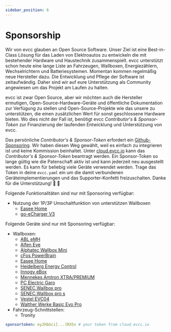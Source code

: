 ```yaml
---
sidebar_position: 6
---
```


# Sponsorship

Wir von evcc glauben an Open Source Software. Unser Ziel ist eine Best-in-Class Lösung für das Laden von Elektroautos zu entwickeln die mit bestehender Hardware und Haustechnik zusammenspielt. evcc unterstützt schon heute eine lange Liste an Fahrzeugen, Wallboxen, Energiezählern, Wechselrichtern und Batteriesystemen. Momentan kommen regelmäßig neue Hersteller dazu. Die Entwicklung und Pflege der Software ist zeitaufwändig. Daher sind wir auf eure Unterstützung als Community angewiesen um das Projekt am Laufen zu halten.

evcc ist zwar Open Source, aber wir möchten auch die Hersteller ermutigen, Open-Source-Hardware-Geräte und öffentliche Dokumentation zur Verfügung zu stellen und Open-Source-Projekte wie das unsere zu unterstützen, die einen zusätzlichen Wert für sonst geschlossene Hardware bieten. Wo dies nicht der Fall ist, benötigt evcc _Contributor's & Sponsor-Token_ zur Finanzierung der laufenden Entwicklung und Unterstützung von evcc.

Das persönliche _Contributor's & Sponsor-Token_ erfordert ein [Github-Sponsoring](https://github.com/sponsors/andig). Wir haben diesen Weg gewählt, weil es einfach zu integrieren ist und keine Kommission beinhaltet. Unter [cloud.evcc.io](https://cloud.evcc.io) kann das _Contributor's & Sponsor-Token_ beantragt werden. Ein Sponsor-Token so lange gültig wie die Patenschaft aktiv ist und kann jederzeit neu ausgestellt werden. Es kann für beliebig viele Geräte verwendet werden. Trage das Token in deine `evcc.yaml` ein um die damit verbundenen Geräteimplementierungen und das Supporter-Konfetti freizuschalten. Danke für die Unterstützung! 💚 🎉

Folgende Funktionalitäten sind nur mit Sponsoring verfügbar:

- Nutzung der 1P/3P Umschaltfunktion von unterstützen Wallboxen
  - [Easee Home](/docs/devices/chargers#easee-home)
  - [go-eCharger V3](/docs/devices/chargers#go-echarger-homeprov3)

Folgende Geräte sind nur mit Sponsoring verfügbar:

- Wallboxen:
  - [ABL eMH](/docs/devices/chargers#abl-emh)
  - [Alfen Eve](/docs/devices/chargers#alfen-eve)
  - [Alphatec Wallbox Mini](/docs/devices/chargers#alphatec-wallbox-mini)
  - [cFos PowerBrain](/docs/devices/chargers#cfos-powerbrain)
  - [Easee Home](/docs/devices/chargers#easee-home)
  - [Heidelberg Energy Control](/docs/devices/chargers#heidelberg-energy-control)
  - [Innogy eBox](/docs/devices/chargers#innogy-ebox)
  - [Mennekes Amtron XTRA/PREMIUM](/docs/devices/chargers#mennekes-amtron-xtrapremium)
  - [PC Electric Garo](/docs/devices/chargers#pc-electric-garo)
  - [SENEC.Wallbox pro](/docs/devices/chargers#senecwallbox-pro)
  - [SENEC.Wallbox pro s](/docs/devices/chargers#senecwallbox-pro-s)
  - [Vestel EVC04](/docs/devices/chargers#vestel-evc04)
  - [Walther Werke Basic Evo Pro](/docs/devices/chargers#walther-werke-basic-evo-pro)
- Fahrzeug-Schnittstellen:
  - Tronity

```yaml title="evcc.yaml"
sponsortoken: eyJhbGci[...]RX5s # your token from cloud.evcc.io
```
